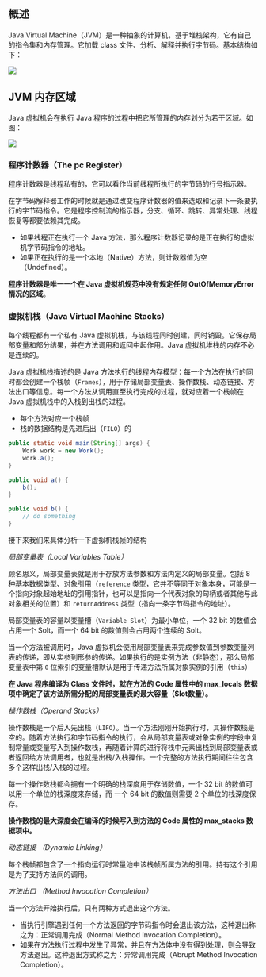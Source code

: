 ## 概述

Java Virtual Machine（JVM）是一种抽象的计算机，基于堆栈架构，它有自己的指令集和内存管理。它加载 class 文件、分析、解释并执行字节码。基本结构如下：

![](https://uposs.justokay.cn/pic/7778a2a9cd8015fa611be7cde1789cb6.png)

## JVM 内存区域

Java 虚拟机会在执行 Java 程序的过程中把它所管理的内存划分为若干区域。如图：

![](https://uposs.justokay.cn/pic/93d911980e7b77876e805ddf3632fdf5.png)

### 程序计数器（The pc Register）

程序计数器是线程私有的，它可以看作当前线程所执行的字节码的行号指示器。

在字节码解释器工作的时候就是通过改变程序计数器的值来选取和记录下一条要执行的字节码指令。它是程序控制流的指示器，分支、循环、跳转、异常处理、线程恢复等都要依赖其完成。

- 如果线程正在执行一个 Java 方法，那么程序计数器记录的是正在执行的虚拟机字节码指令的地址。
- 如果正在执行的是一个本地（Native）方法，则计数器值为空（Undefined）。

**程序计数器是唯一一个在 Java 虚拟机规范中没有规定任何 OutOfMemoryError 情况的区域**。

### 虚拟机栈（Java Virtual Machine Stacks）

每个线程都有一个私有 Java 虚拟机栈，与该线程同时创建，同时销毁。它保存局部变量和部分结果，并在方法调用和返回中起作用。Java 虚拟机堆栈的内存不必是连续的。

Java 虚拟机栈描述的是 Java 方法执行的线程内存模型：每一个方法在执行的同时都会创建一个栈帧（`Frames`），用于存储局部变量表、操作数栈、动态链接、方法出口等信息。每一个方法从调用直至执行完成的过程，就对应着一个栈帧在 Java 虚拟机栈中的入栈到出栈的过程。

- 每个方法对应一个栈帧
- 栈的数据结构是先进后出（`FILO`）的

```java
public static void main(String[] args) {
    Work work = new Work();
    work.a();
}

public void a() {
    b();
}

public void b() {
    // do something
}
```

接下来我们来具体分析一下虚拟机栈帧的结构

*局部变量表（Local Variables Table）*

顾名思义，局部变量表就是用于存放方法参数和方法内定义的局部变量。包括 8 种基本数据类型、对象引用（`reference` 类型，它并不等同于对象本身，可能是一个指向对象起始地址的引用指针，也可以是指向一个代表对象的句柄或者其他与此对象相关的位置）和 `returnAddress` 类型（指向一条字节码指令的地址）。

局部变量表的容量以变量槽（`Variable Slot`）为最小单位，一个 32 bit 的数值会占用一个 Solt，而一个 64 bit 的数值则会占用两个连续的 Solt。

当一个方法被调用时，Java 虚拟机会使用局部变量表来完成参数值到参数变量列表的传递，即从实参到形参的传递。如果执行的是实例方法（非静态），那么局部变量表中第 `0` 位索引的变量槽默认是用于传递方法所属对象实例的引用（`this`）

**在 Java 程序编译为 Class 文件时，就在方法的 Code 属性中的 max_locals 数据项中确定了该方法所需分配的局部变量表的最大容量（Slot数量）。**

*操作数栈（Operand Stacks）*

操作数栈是一个后入先出栈（`LIFO`）。当一个方法刚刚开始执行时，其操作数栈是空的。随着方法执行和字节码指令的执行，会从局部变量表或对象实例的字段中复制常量或变量写入到操作数栈，再随着计算的进行将栈中元素出栈到局部变量表或者返回给方法调用者，也就是出栈/入栈操作。一个完整的方法执行期间往往包含多个这样出栈/入栈的过程。

每一个操作数栈都会拥有一个明确的栈深度用于存储数值，一个 32 bit 的数值可以用一个单位的栈深度来存储，而 一个 64 bit 的数值则需要 2 个单位的栈深度保存。

**操作数栈的最大深度会在编译的时候写入到方法的 Code 属性的 max_stacks 数据项中。**

*动态链接 （Dynamic Linking）*

每个栈帧都包含了一个指向运行时常量池中该栈帧所属方法的引用。持有这个引用是为了支持方法间的调用。

*方法出口 （Method Invocation Completion）*

当一个方法开始执行后，只有两种方式退出这个方法。

- 当执行引擎遇到任何一个方法返回的字节码指令时会退出该方法，这种退出称之为：正常调用完成（Normal Method Invocation Completion）。
- 如果在方法执行过程中发生了异常，并且在方法体中没有得到处理，则会导致方法退出。这种退出方式称之为：异常调用完成（Abrupt Method Invocation Completion）。

